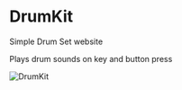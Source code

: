 # DrumKit
 Simple Drum Set website

Plays drum sounds on key and button press

![DrumKit](https://user-images.githubusercontent.com/61472807/135719453-44136834-e291-4b45-a5e8-b5e22e75cf3c.PNG)
